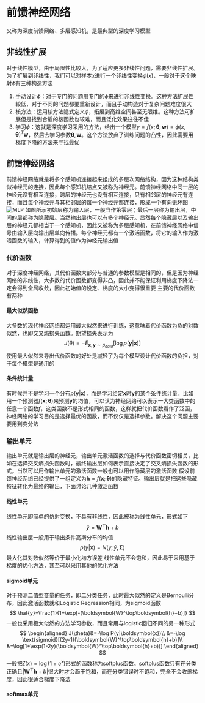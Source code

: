 # 前馈神经网络
又称为深度前馈网络、多层感知机，是最典型的深度学习模型
## 非线性扩展
对于线性模型，由于局限性比较大，为了适应更多非线性问题，需要非线性扩展。为了扩展到非线性，我们可以对样本$x$进行一个非线性变换$\phi(x)$，一般对于这个映射$\phi$有三种构造方法
1. 手动设计$\phi$：对于专门的问题用专门的$\phi$来进行非线性变换。这种方法扩展性较低，对于不同的问题都要重新设计，而且手动构造对于复杂问题难度很大
2. 核方法：运用核方法隐式定义$\phi$，拓展到高维空间甚至无限维。这种方法可扩展但是找到合适的核函数也较难，而且泛化效果往往不佳
3. 学习$\phi$：这就是深度学习采用的方法，给出一个模型$y=f(x;\boldsymbol{\theta},\boldsymbol{w})=\phi(x,\boldsymbol{\theta})^T\boldsymbol{w}$，然后去学习参数$\boldsymbol{\theta},\boldsymbol{w}$。这个方法放弃了训练问题的凸性，因此需要用梯度下降的方法来寻找最优

## 前馈神经网络
前馈神经网络就是将多个感知机连接起来组成的多层次网络结构，因为这种结构类似神经元的连接，因此每个感知机结点又被称为神经元。前馈神经网络中同一层的神经元没有相互连接，跨层的神经元也没有相互连接，只有相邻层的神经元有连接，而且每个神经元与其相邻层的每一个神经元都连接，形成一个有向无环图
![MLP](https://s1.ax1x.com/2020/07/24/UXLFL6.png)
如图所示初始层称为输入层，一般当作第零层；最后一层称为输出层，中间的层都称为隐藏层。当然输出层也可以有多个神经元。显然每个隐藏层以及输出层的神经元都相当于一个感知机，因此又被称为多层感知机，在前馈神经网络中信号由输入层向输出层单向传播。每个神经元都有一个激活函数，将它的输入作为激活函数的输入，计算得到的值作为神经元输出值
### 代价函数
对于深度神经网络，其代价函数大部分与普通的参数模型是相同的，但是因为神经网络的非线性，大多数的代价函数都变得非凸，因此并不能保证利用梯度下降法一定会得到全局收敛，因此初始值的设定、梯度的大小变得很重要
主要的代价函数有两种
#### 最大似然函数
大多数的现代神经网络都运用最大似然来进行训练，这意味着代价函数为负的对数似然，也即交叉熵损失函数。期望损失表示为
$$
J(\theta)=-E_{\boldsymbol{x},\boldsymbol{y}\sim\hat{p}_{data}}[\log p(\boldsymbol{y}|\boldsymbol{x})]
$$
使用最大似然来导出代价函数的好处是减轻了为每个模型设计代价函数的负担，对于每个模型是通用的
#### 条件统计量
有时候并不是学习一个分布$p(\boldsymbol{y}|\boldsymbol{x})$，而是学习给定$\boldsymbol{x}$时$\boldsymbol{y}$的某个条件统计量。比如用一个预测器$f(\boldsymbol{x};\boldsymbol{\theta})$来预测$\boldsymbol{y}$的均值，可以认为神经网络可以表示一大类函数中的任意一个函数$f$，这类函数不是形式相同的函数，这样就把代价函数看作了泛函，神经网络的学习目的是选择最优的函数，而不仅仅是选择参数。解决这个问题主要要用到变分法
### 输出单元
输出单元就是输出层的神经元，输出单元激活函数的选择与代价函数密切相关，比如在选择交叉熵损失函数时，最终输出层如何表示直接决定了交叉熵损失函数的形式。当然可以用作输出单元的激活函数一般也可以用作隐藏层的激活函数
假设前馈神经网络已经提供了一组定义为$\boldsymbol{h}=f(\boldsymbol{x};\boldsymbol{\theta})$的隐藏特征。输出层就是把这些隐藏特征转化为最终的输出，下面讨论几种激活函数
#### 线性单元
线性单元即简单的仿射变换，不具有非线性，因此被称为线性单元，形式如下
$$
\hat{y}=\boldsymbol{W}^\top\boldsymbol{h}+b
$$
线性输出层一般用于输出条件高斯分布的均值
$$
p(y|\boldsymbol{x})=N(y;\hat{y},\boldsymbol{\Sigma})
$$
最大化其对数似然等价于最小化均方误差
线性单元不会饱和，因此易于采用基于梯度的优化方法，甚至可以采用其他的优化方法
#### sigmoid单元
对于预测二值型变量的任务，即二分类任务，此时最大似然的定义是Bernoulli分布，因此激活函数就和Logistic Regression相同，为sigmoid函数
$$
\hat{y}=\frac{1}{1+\exp[-(\boldsymbol{W}^\top\boldsymbol{h}+b)]}
$$
一般也采用极大似然的方法学习参数，而且常用与logistic回归不同的另一种形式
$$
\begin{aligned}
J(\theta)&=-\log P(y|\boldsymbol{x})\\
&=-\log \text{sigmoid}[(2y-1)(\boldsymbol{W}^\top\boldsymbol{h}+b)]\\
&=\log[1+\exp(1-2y)(\boldsymbol{W}^\top\boldsymbol{h}+b))]
\end{aligned}
$$
一般把$\zeta(x)=\log(1+e^x)$形式的函数称为softplus函数。softplus函数只有在分类正确且$|\boldsymbol{W}^\top\boldsymbol{h}+b|$很大时才会趋于饱和，而在分类错误时不饱和，完全不会收缩梯度，因此很适合梯度下降法
#### softmax单元